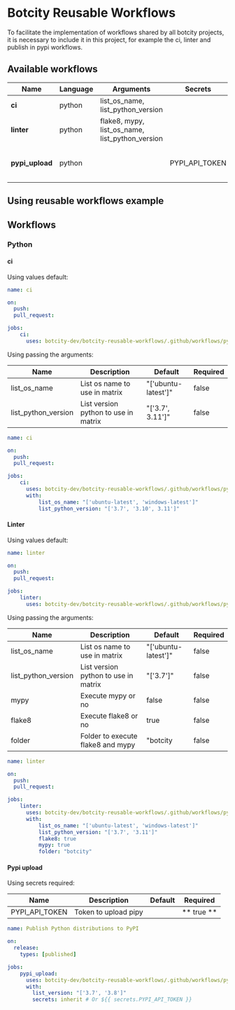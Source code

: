
# Botcity Reusable Workflows


To facilitate the implementation of workflows shared by all botcity projects, it is necessary to include it in this project, for example the ci, linter and publish in pypi workflows.
## Available workflows

| Name            | Language | Arguments                                       | Secrets          | Description                         |
|-----------------|----------|-------------------------------------------------|------------------|-------------------------------------|
| **ci**          | python   | list_os_name, list_python_version               |                  | Run tests in pytest                 |
| **linter**      | python   | flake8, mypy, list_os_name, list_python_version |                  | Run flake8 and mypy.                |
| **pypi_upload** | python   |                                                 | PYPI_API_TOKEN   | Build package and publish in pypi   |



## Using reusable workflows example

## Workflows
### Python
#### ci
Using values default:

```yml
name: ci

on:
  push:
  pull_request:

jobs:
    ci:
      uses: botcity-dev/botcity-reusable-workflows/.github/workflows/python_ci.yml@main

```
Using passing the arguments:

| Name                | Description                          | Default             | Required |
|---------------------|--------------------------------------|---------------------|----------|
 | list_os_name        | List os name to use in matrix        | "['ubuntu-latest']" | false    | 
| list_python_version | List version python to use in matrix | "['3.7', 3.11']"    | false    |

```yml
name: ci

on:
  push:
  pull_request:

jobs:
    ci:
      uses: botcity-dev/botcity-reusable-workflows/.github/workflows/python_ci.yml@main
      with: 
          list_os_name: "['ubuntu-latest', 'windows-latest']"
          list_python_version: "['3.7', '3.10', 3.11']"
```

#### Linter
Using values default:

```yml
name: linter

on:
  push:
  pull_request:

jobs:
    linter:
      uses: botcity-dev/botcity-reusable-workflows/.github/workflows/python_linter.yml@main

```
Using passing the arguments:

| Name                | Description                          | Default             | Required |
|---------------------|--------------------------------------|---------------------|----------|
 | list_os_name        | List os name to use in matrix        | "['ubuntu-latest']" | false    | 
| list_python_version | List version python to use in matrix | "['3.7']"           | false    |
 | mypy                | Execute mypy or no                   | false               | false    |
 | flake8              | Execute flake8 or no                 | true                | false    | 
 | folder              | Folder to execute flake8 and mypy    | "botcity            | false    | 


```yml
name: linter

on:
  push:
  pull_request:

jobs:
    linter:
      uses: botcity-dev/botcity-reusable-workflows/.github/workflows/python_linter.yml@main
      with: 
          list_os_name: "['ubuntu-latest', 'windows-latest']"
          list_python_version: "['3.7', '3.11']"
          flake8: true 
          mypy: true
          folder: "botcity"
```

#### Pypi upload

Using secrets required:

| Name                | Description          | Default | Required   |
|---------------------|----------------------|---------|------------|
 | PYPI_API_TOKEN      | Token to upload pipy |         | ** true ** | 

```yml
name: Publish Python distributions to PyPI

on:
  release:
    types: [published]

jobs:
    pypi_upload:
      uses: botcity-dev/botcity-reusable-workflows/.github/workflows/python_pypi_upload.yml@main
      with:
        list_version: "['3.7', '3.8']"
        secrets: inherit # Or ${{ secrets.PYPI_API_TOKEN }}
```